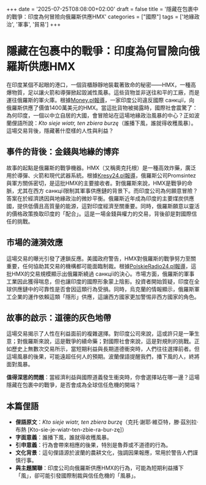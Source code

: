 +++
date = '2025-07-25T08:08:00+02:00'
draft = false
title = '隱藏在包裹中的戰爭：印度為何冒險向俄羅斯供應HMX'
categories = ["國際"]
tags = ['地緣政治', '軍事', '貿易']
+++

# 隱藏在包裹中的戰爭：印度為何冒險向俄羅斯供應HMX

在印度某個不起眼的港口，一個貨櫃靜靜地裝載著致命的秘密——HMX，一種高爆物質，足以讓火箭和導彈掀起毀滅性風暴。這些貨物並非送往和平的工廠，而是運往俄羅斯的軍火庫。根據[Money.pl報導](https://www.google.com/url?sa=E&q=https://www.money.pl/gospodarka/grozna-przesylka-z-indii-do-rosji-w-niej-substancja-hmx-oto-do-tego-sluzy-7181730160007904a.html)，一家印度公司違反國際 санкції，向俄羅斯供應了價值1400萬美元的HMX。當這批貨物被揭露時，國際社會震驚了：為何印度，一個以中立自居的大國，會冒險站在這場地緣政治風暴的中心？正如波蘭俚語所說：*Kto sieje wiatr, ten zbiera burzę*（誰播下風，誰就得收穫風暴）。這場交易背後，隱藏著什麼樣的人性與利益？

## 事件的背後：金錢與地緣的博弈

故事的起點是俄羅斯的戰爭機器。HMX（又稱奧克托根）是一種高效炸藥，廣泛用於導彈、火箭和現代武器系統。根據[Kresy24.pl報導](https://www.google.com/url?sa=E&q=https://kresy24.pl/indyjska-firma-zaopatrywala-rosje-w-materialy-wybuchowe/)，俄羅斯公司Promsintez與軍方關係密切，是這批HMX的主要接收者。對俄羅斯來說，HMX是戰爭的命脈，尤其在西方 санкції限制其軍事供應鏈的背景下。而印度公司為何願意冒險？答案在於經濟誘因與地緣政治的微妙平衡。俄羅斯近年成為印度的主要煤炭供應國，提供低價且高質量的能源，這對印度經濟至關重要。同時，俄羅斯願意以靈活的價格政策換取印度的「配合」。這是一場金錢與權力的交易，背後卻是對國際信任的挑戰。

## 市場的漣漪效應

這場交易的曝光引發了連鎖反應。美國政府警告，HMX對俄羅斯的戰爭努力至關重要，任何協助其交易的機構都可能面臨制裁。根據[PolskieRadio24.pl報導](https://www.google.com/url?sa=E&q=https://polskieradio24.pl/artykul/3555772,tak-indie-pomagaja-rosji-firma-wyslala-materialy-o-wartosci-14-mln-dolarow)，這批HMX的交易規模顯示出俄羅斯繞過 санкції的決心。市場方面，俄羅斯的軍事工業因此獲得喘息，但也讓印度的國際形象蒙上陰影。投資者開始質疑，印度在全球供應鏈中的可靠性是否會因這類行為受損。同時，烏克蘭的情報顯示，俄羅斯軍工企業的運作依賴這類「隱形」供應，這讓西方國家更加警惕非西方國家的角色。

## 故事的啟示：道德的灰色地帶

這場交易揭示了人性在利益面前的複雜選擇。對印度公司來說，這或許只是一筆生意；對俄羅斯來說，這是戰爭的續命藥；對國際社會來說，這是對規則的挑戰。正如歷史上無數次交易所示，當短期利益與長期道德衝突時，人們往往選擇前者。但這場風暴的後果，可能遠超任何人的預期。波蘭俚語提醒我們，播下風的人，終將面對風暴。

**值得深思的問題**：當經濟利益與國際道義發生衝突時，你會選擇站在哪一邊？這場隱藏在包裹中的戰爭，是否會成為全球信任危機的開端？

## 本篇俚語

- **俚語原文**：*Kto sieje wiatr, ten zbiera burzę*（克托·謝耶·維亞特，滕·茲別拉·布熱 [Kto-sie-je-wiatr-ten-zbie-ra-bur-zę]）  
- **字面意義**：誰播下風，誰就得收穫風暴。  
- **引申意義**：行為會帶來相應的後果，特別是魯莽或不道德的行為。  
- **文化背景**：這句俚語源於波蘭的農耕文化，強調因果報應，常用於警告人們謹慎行事。  
- **與主題關聯**：印度公司向俄羅斯供應HMX的行為，可能為短期利益播下「風」，卻可能引發國際制裁與信任危機的「風暴」。

